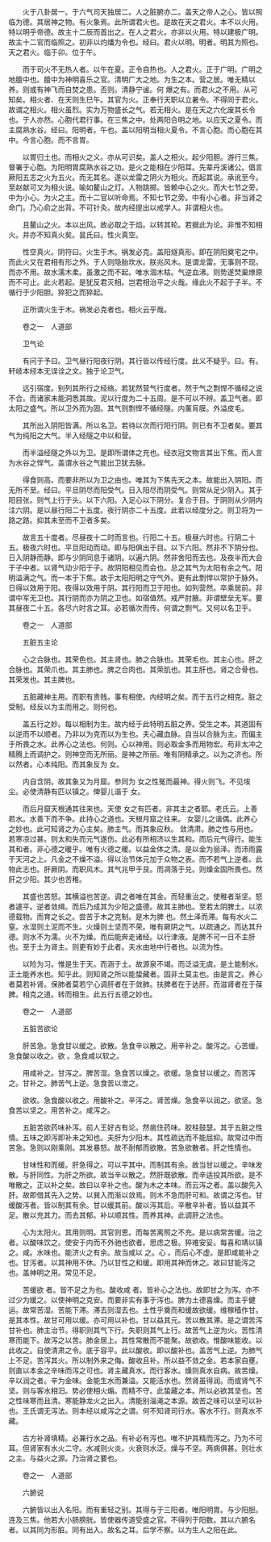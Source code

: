 <!-- { "loadSidebar": true } -->
　　火于八卦居一。于六气司天独居二。人之脏腑亦二。盖天之帝人之心。皆以照临为德。其居神之物。有火象焉。此所谓君火也。是故在天之君火。本不以火用。特以明乎帝德。故主十二辰而首出之。在人之君火。亦非以火用。特以建极广明。故主十二官而临照之。初非以灼燔为令也。经曰。君火以明。明者。明其为照也。天之君火。临于卯。位于午。

　　而于司火不无热人者。以午在夏。正令自热也。人之君火。正于广明。广明之地膻中也。膻中为神明喜乐之官。清明广大之地。为生之本。营之居。唯无精以养。则或有神飞而自焚之患。否则。清静宁谧。何 爆之有。而君火之不用。从可知矣。相火者、在天则生巳午。其官为火。正奉行天职以立暑令。不得同于君火。故谓之相火。相火虽烈。实为万物盛长之气。若无相火。是在天之六化废其长令也。于人亦然。心胞代君行事。在三焦之中。处两阳合明之地。以应天之夏令。而主腐熟水谷。经曰。阳明者。午也。盖以阳明当相火夏令。不言心胞。而心胞在其中。今言心胞。而不言胃。

　　以胃归土也。而相火之义。亦从可识矣。盖人之相火。起少阳胆。游行三焦。督署于心胞。为阳明胃腐熟水谷之功。是火之能相在少阳耳。先辈丹溪诸公。倡言厥阳五志之火为五火。而无其名。遂以龙雷之阴火为相火。而起其说。承讹至今。至赵献可又为相火说。喻如鳌山之灯。人物跳掷。皆赖中心之火。而大七节之旁。中为小心。为火之主。而十二官以听命焉。不知七节之旁。中有小心者。非当肾之命门。乃心俞之出背。不可针灸。故内经提出以戒学人。非谓相火也。

　　且鳌山之火。本以出风。故必取之于焰。以转其轮。若据此为论。非惟不知相火。并亦不知真火矣。昙氏曰。性火真空。

　　性空真火。阴符曰。火生于木。祸发必克。盖阳燧真形。即在阴阳奠宅之中。而此火又在君相有形之外。于人则隐胎坎水。朕兆风木。是谓龙雷。无事则不现。而亦不用。故水濡木柔。虽激之而不起。唯水涸木枯。气逆血沸。则势遂焚巢燎原而不可止。此火若起。是犹反君灭相。岂君相治平之火哉。缘此火不起于子半。不循行于少阳胆。猝犯之而猝起。

　　正所谓火生于木。祸发必克者也。相火云乎哉。

　　卷之一　人道部

　　卫气论

　　有问于予曰。卫气昼行阳夜行阴。其行皆以传经行度。此义不疑乎。曰。有。轩岐本经本无误诠之文。独于论卫气。

　　远引宿度。别列其所行之经络。若犹然营气行度者。然于气之剽悍不循经之说不合。而诸家未能洞悉其故。泥以行度为二十五周。是不可以不辨。盖卫气者。即太阳之盛气。所以卫外而为固。其气则剽悍不循经隧。内薰肓膜。外溢皮毛。

　　其所出入阴阳皆满。所以名卫。若待以次而行阳行阴。则已有不卫者矣。要其气为纯阳之大气。半入经隧之中以和营。

　　而半溢经隧之外以为卫。是即所谓体之充也。经衣冠文物言其出下焦。而人言为水谷之悍气。盖谓水谷之气能出卫犹去脉。

　　得食则高。而要非所以为卫之由也。唯其为下焦先天之本。故能出入阴阳。而无所不至。经曰。平旦阴尽而阳受气。日入阳尽而阴受气。则常从足少阴入。其于阳目张。则气上行于头。以下六阳。入足心以下阴分。复合于目。于阴则从少阴内注六阴。是以昼行阳二十五度。夜行阴亦二十五度。此若以经度分之。则卫将为一路之路。抑其未至而不卫者多矣。

　　故言五十度者。尽昼夜十二时而言也。行阳二十五。极昼六时也。行阴二十五。极夜六时也。平旦阳动而动。即与阳俱出于目。以下六阳。然非不下阴分也。日入阴静而静。即与少阴同息于诸阴。以遍六阴。然非舍阳而去也。及夜半而大会于子中者。以肾气动少阳于子。故阴阳相见而会也。总之其气为太阳有余之气。阳明溢满之气。而一本于下焦。故于太阳阳明之守气外。更有此剽悍以常护于脉外。日得以效用于阳。夜得以效用于阴。其行阳而卫于阳也。如列营然。卒乘居前。非谓中军无卫也。其行阴而亦为阴之卫也。如宿值然。戒严肘腋。非谓壁垒无军。要其昼夜二十五。各尽六时言之耳。必若循次而传。何谓之剽气。又何以名卫乎。

　　卷之一　人道部

　　五脏五主论

　　心之合脉也。其荣色也。其主肾也。肺之合脉也。其荣毛也。其主心也。肝之合脉也。其荣爪也。其主肺也。脾之合肉也。其荣肌也。其主肝也。肾之合骨也。其荣发也。其主脾也。

　　五脏藏神主用。而职有贵贱。事有相使。内经明之矣。而于五行之相克。脏之受制。经反以为主而用之。则何也。

　　盖五行之妙。每以相制为生。故内经于此特明五脏之养。受生之本。其道固有以逆而不以顺者。乃非以为克而以为生也。夫心藏血脉。自当以合脉为主。而偏主于所畏之水。此养心之法也。何则。心以神用。则必取金多而用物宏。苟非太冲之精腾上而调护之。则神空而无所丽。是神之所丽。唯有阴精承之。以为之济也。所以然者。心本纯阳。而其象反为 女。

　　内自含阴。故其象又为月窟。参同为 女之性冤而最神。得火则飞。不见埃尘。必使清静有匹以镇之。俾婴儿谐于 女。

　　而后月窟天根通其往来也。天使 女之有匹者。非其主之者耶。老氏云。上善若水。水善下而不争。此持心之道也。天根月窟之往来。 女婴儿之谐偶。此养心之妙也。此可知肾之为心主矣。肺主气。而其象应秋。 敛清肃。肺之性与用也。若寒凉过甚。则太和失而元气遂伤。此必有所相济以生其和。而后元气得行。能生其和者。非心德之暖乎。唯有火德之暖。以益金体之清。是以金为丽泽。而沛雨露于天河之上。凡金之不燥不溢。得以治节体元加于众物之表。而不若气上逆者。此物此志也。肝厥阴。而职风木。其气兆甲于艮。而凋落于兑。则燥金固所畏也。然肝之少阳。其少也苦稚。

　　其盛也苦怒。其横溢也苦逆。调之者唯在其金。而轻重治之。使稚者渐坚。怒者遽平。逆者敛缉。而后乃成其为少阳之盛德。故其主肺也。至若太阴脾土。以浓德载物。而育之长之。尝苦于木之克制。是木为脾 也。然土泽而滞。每有水火二窒。水湿则土泥而不生。火燥则土坚而不荣。唯有厥阴之气。以疏通之。而达其升德。则水不为濡。火不为燥。而后能奔走诸经。以行津液。是脾不可一日不主肝也。至于土为肾主。则更有妙于此者。夫水由地中行者也。以流为性。

　　以险为习。惟是生于天。而涵于土。故源泉不竭。而泛溢无虞。是土能制水。正土能养水也。知乎此。则知肾之所以能蛰藏者。固非土莫主也。由是言之。养心者莫若补肾。保肺者莫若宁心调肝者在于敛肺。扶脾者在于达肝。而滋肾者在于葆脾。相克之道。转而相生。此五行五德之妙也。

　　卷之一　人道部

　　五脏苦欲论

　　肝苦急。急食甘以缓之。欲散。急食辛以散之。用辛补之。酸泻之。心苦缓。急食酸以收之。欲 。急食咸以软之。

　　用咸补之。甘泻之。脾苦湿。急食苦以燥之。欲缓。急食甘以缓之。而苦泻之。甘补之。肺苦气上逆。急食苦以泄之。

　　欲收。急食酸以收之。用酸补之。辛泻之。肾苦燥。急食辛以润之。欲坚。急食苦以坚之。用苦补之。咸泻之。

　　五脏苦欲药味补泻。前人王好古有论。然凿住药味。胶柱鼓瑟。其于五脏之性情。五味之即泻即补未之知也。夫肝为少阳木。其性疏达而不能屈抑。故常过中而苦急。急则以刚乘刚。其发暴怒。故不耐郁而欲散。苦急欲散者。肝之性情也。

　　甘味性和而缓。肝急得之。可以平其中。而制其有余。故当甘以缓之。辛味发散。与肝同性。为肝之所欲。故当辛以散之。然肝既欲散。而辛适投其所欲。是不唯散之。正以补之矣。故曰以辛补之也。酸为木之本味。而云泻之者。盖以酸先入肝。故即借其先入之势。以巽入而渐以敛焉。则木不急而肝可和。故谓之泻也。甘缓酸泻者。皆以制其有余。甘以缓其前。酸以泻其后。辛散辛补者。皆以益其不足。散以充其力。而去其郁。补以顺其性。而养其神。此调肝之法也。

　　心为太阳火。其用则明。其官则思。而每苦离照之不充。是以病常苦缓。治之者。以酸味饮之。使安于内而不外驰也欲者。思虑之极。猝难安妥。每喜和靖以镇之。咸。水味也。能济火之有余。故当咸以 之。心 。而后心不虚。是即咸能补之也。甘泻者。以其神用不休。乃以甘性之和缓。即用其神而休之。故曰甘能泻之也。盖神明之用。常见不足。

　　苦缓欲 者。皆不足之为也。酸收咸 者。皆补心之法也。故即甘之为泻。亦不过少为缓之。以使神明之克安。而要非实有事于泻也。脾为土德喜燥。而主乎健运。故常苦湿。苦能下滞。滞去则湿去也。土性乎奠而和缓故欲缓。维稼穑作甘。是其本性。故甘可用以缓。亦可用以补也。甘以益其元。苦以散其滞。是之谓苦泻甘补也。肺主治节。得职则其气下行。失职则其气上行。故苦气上逆为火。苦性清寒而能下。故泻之以苦。肺金居上。其性常散而不能聚。故欲收。惟酸味能收。以此收之。自使清肃之令。底于容平。此以酸收。即以酸补也。盖苦气上逆。为肺气上不足。苦泻其火。所以制外来之侮。酸收且补。所以益不敛之金。若本家自壅。则直以本金之辛味而泻之可也。肾主藏真水。而行客水。燥则真水自病。故苦燥。辛以润之者。辛为金味。金能生水而兼溢。又能活水也。然肾虽得润。而或肾气不坚。则与客水相汨。势必使相火煽。而精不守。此蛰藏之本。所以必欲其坚也。苦之性味寒而且清。寒能静龙火之出入。清能别淄渑之本源。故苦之味可以坚可以补也。王氏谓无泻法。则本经以咸泻之之谓。何不知肾司行水。客水不行。则真水不藏。

　　古方补肾填精。必兼行水之品。有补必有泻也。唯不护其精而泻之。乃为不可耳。但肾家有水火二守。水减则火炎。火衰则水泛。燥与不坚。两病俱甚。则壮水之主。与益火之源。乃治肾之要也。

　　卷之一　人道部

　　六腑说

　　六腑皆以出入名阳。而有重轻之别。其得与于三阳者。唯阳明胃。与少阳胆。连及三焦。他若大小肠膀胱。皆使器传道受盛之官。不得列于阳数。其以六腑名者。以其同为形脏。同有出入。故名之耳。后学不察。以为生人之阳在此。

